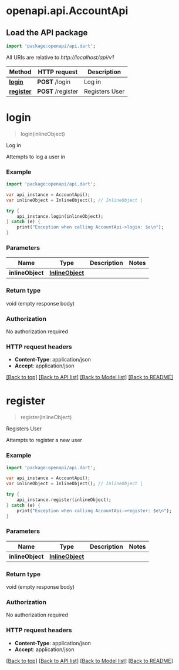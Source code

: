 # openapi.api.AccountApi

## Load the API package
```dart
import 'package:openapi/api.dart';
```

All URIs are relative to *http://localhost/api/v1*

Method | HTTP request | Description
------------- | ------------- | -------------
[**login**](AccountApi.md#login) | **POST** /login | Log in
[**register**](AccountApi.md#register) | **POST** /register | Registers User


# **login**
> login(inlineObject)

Log in

Attempts to log a user in

### Example 
```dart
import 'package:openapi/api.dart';

var api_instance = AccountApi();
var inlineObject = InlineObject(); // InlineObject | 

try { 
    api_instance.login(inlineObject);
} catch (e) {
    print("Exception when calling AccountApi->login: $e\n");
}
```

### Parameters

Name | Type | Description  | Notes
------------- | ------------- | ------------- | -------------
 **inlineObject** | [**InlineObject**](InlineObject.md)|  | 

### Return type

void (empty response body)

### Authorization

No authorization required

### HTTP request headers

 - **Content-Type**: application/json
 - **Accept**: application/json

[[Back to top]](#) [[Back to API list]](../README.md#documentation-for-api-endpoints) [[Back to Model list]](../README.md#documentation-for-models) [[Back to README]](../README.md)

# **register**
> register(inlineObject)

Registers User

Attempts to register a new user

### Example 
```dart
import 'package:openapi/api.dart';

var api_instance = AccountApi();
var inlineObject = InlineObject(); // InlineObject | 

try { 
    api_instance.register(inlineObject);
} catch (e) {
    print("Exception when calling AccountApi->register: $e\n");
}
```

### Parameters

Name | Type | Description  | Notes
------------- | ------------- | ------------- | -------------
 **inlineObject** | [**InlineObject**](InlineObject.md)|  | 

### Return type

void (empty response body)

### Authorization

No authorization required

### HTTP request headers

 - **Content-Type**: application/json
 - **Accept**: application/json

[[Back to top]](#) [[Back to API list]](../README.md#documentation-for-api-endpoints) [[Back to Model list]](../README.md#documentation-for-models) [[Back to README]](../README.md)

